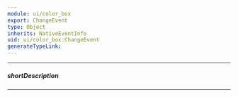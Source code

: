 ```yaml
---
module: ui/color_box
export: ChangeEvent
type: Object
inherits: NativeEventInfo
uid: ui/color_box:ChangeEvent
generateTypeLink: 
---
```

---
##### shortDescription
<!-- Description goes here -->

---
<!-- Description goes here -->